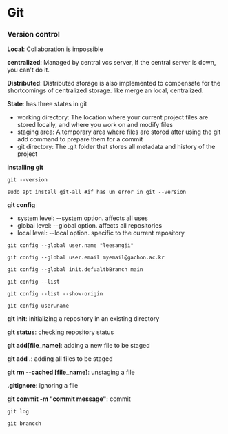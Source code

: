 # Git

### __Version control__

__Local__: Collaboration is impossible

__centralized__: Managed by central vcs server, If the central server is down, you can't do it.

__Distributed__: Distributed storage is also implemented to compensate for the shortcomings of centralized storage. like merge an local, centralized.

__State__: has three states in git
 * working directory: The location where your current project files are stored locally, and where you work on and modify files
 * staging area: A temporary area where files are stored after using the git add command to prepare them for a commit
 * git directory: The .git folder that stores all metadata and history of the project

__installing git__

`git --version`

`sudo apt install git-all #if has un error in git --version`

__git config__
 * system level: --system option. affects all uses
 * global level: --global option. affects all repositories
 * local level: --local option. specific to the current repository

`git config --global user.name "leesangji"`

`git config --global user.email myemail@gachon.ac.kr`

`git config --global init.defualtbBranch main`

`git config --list`

`git config --list --show-origin`

`git config user.name`

__git init__: initializing a repository in an existing directory

__git status__: checking repository status

__git add\[file_name\]__: adding a new file to be staged

__git add .__: adding all files to be staged

__git rm --cached \[file_name\]__: unstaging a file

__.gitignore__: ignoring a file

__git commit -m "commit message"__: commit

`git log`

`git brancch`



